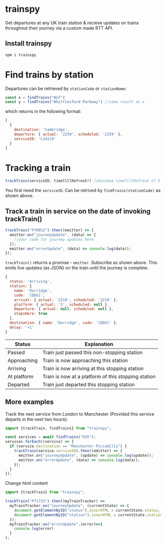 # trainspy
Get departures at any UK train station & recieve updates on trains throughout their journey via a custom made RTT API. 

## Install trainspy
```js
npm i trainspy
```
# Find trains by station
Departures can be retrieved by ```stationCode``` or ```stationName```:
```js
const x = findTrains("WLF")
const y = findTrains("Whittlesford Parkway") //same result as x
```
which returns in the following format:
```js
[
  {
    destination: 'Cambridge',
    departure: { actual: '2259', scheduled: '2259' },
    serviceID: 'L14119'
  }
]
```

# Tracking a train
```js
trackTrain(serviceID, timeTillRefresh?) //minimum timeTillRefresh of 5 seconds
```

You first need the ```serviceID```.
Can be retrived by ```findTrains(stationCode)``` as shown above.

## Track a train in service on the date of invoking trackTrain()
```js
trackTrain("P70052").then((emitter) => {
  emitter.on("journeyUpdate", (data) => {
    //your code for journey updates here
  });
  emitter.on("errorUpdate", (data) => console.log(data));
});
```
```trackTrain()``` returns a promise - ```emitter```. Subscribe as shown above. 
This emits live updates (as JSON) on the train until the journey is complete.
```js
{
  status: 'Arriving',
  station: {
    name: 'Dorridge',
    code: '[DDG]',
    arrival: { actual: '2219', scheduled: '2219' },
    platform: { actual: '3', scheduled: null },
    departure: { actual: null, scheduled: null },
    stopsHere: true
  },
  destination: { name: 'Dorridge', code: '[DDG]' },
  delay: '+1'
}
```
| Status  | Explanation |
| ------------- | ------------- |
| Passed  | Train just passed this non-stopping station  |
| Approaching  | Train is now approaching this station  |
| Arriving  | Train is now arriving at this stopping station  |
| At platform  | Train is now at a platform of this stopping station  |
| Departed  | Train just departed this stopping station  |

## More examples
Track the next service from London to Manchester (Provided this service departs in the next two hours):
```js
import {trackTrain, findTrains} from "trainspy";

const services = await findTrains("EUS");
services.forEach((service) => {
  if (service.destination == "Manchester Piccadilly") {
    trackTrain(service.serviceID).then((emitter) => {
      emitter.on("journeyUpdate", (update) => console.log(update));
      emitter.on("errorUpdate", (data) => console.log(data));
    });
  }
});
```


Change html content
```js
import {trackTrain} from "trainspy";

trackTrain("P71733").then((myTrainTracker) =>
  myTrainTracker.on("journeyUpdate", (currentState) => {
    document.getElementByID("status").innerHTML = currentState.status;
    document.getElementByID("station").innerHTML = currentState.station.name;
  });
  myTrainTracker.on("errorUpdate",(error)=>{
    console.log(error)
  }
);
```
